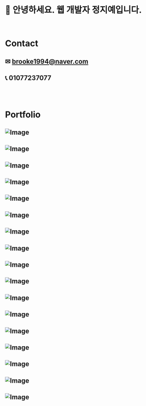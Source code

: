 # &#128129; 안녕하세요. 웹 개발자 정지예입니다.

<br>

# Contact

## &#9993; brooke1994@naver.com

## &#128222; 01077237077

<br>
<br>

# Portfolio

## ![Image](<images/pf(1).jpg>)

## ![Image](<images/pf(2).jpg>)

## ![Image](<images/pf(3).jpg>)

## ![Image](<images/pf(4).jpg>)

## ![Image](<images/pf(5).jpg>)

## ![Image](<images/pf(6).jpg>)

## ![Image](<images/pf(7).jpg>)

## ![Image](<images/pf(8).jpg>)

## ![Image](<images/pf(9).jpg>)

## ![Image](<images/pf(10).jpg>)

## ![Image](<images/pf(11).jpg>)

## ![Image](<images/pf(12).jpg>)

## ![Image](<images/pf(13).jpg>)

## ![Image](<images/pf(14).jpg>)

## ![Image](<images/pf(15).jpg>)

## ![Image](<images/pf(16).jpg>)

## ![Image](<images/pf(17).jpg>)
